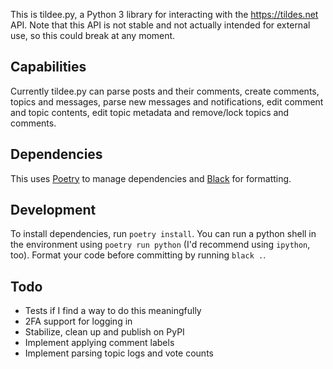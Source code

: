 This is tildee.py, a Python 3 library for interacting with the <https://tildes.net> API. Note that this API is not stable and not actually intended for external use, so this could break at any moment.

## Capabilities
Currently tildee.py can parse posts and their comments, create comments, topics and messages, parse new messages and notifications, edit comment and topic contents, edit topic metadata and remove/lock topics and comments.

## Dependencies
This uses [Poetry](https://poetry.eustace.io/) to manage dependencies and [Black](https://black.readthedocs.io/en/stable/index.html#) for formatting.

## Development
To install dependencies, run `poetry install`. You can run a python shell in the environment using `poetry run python` (I'd recommend using `ipython`, too). Format your code before committing by running `black .`.

## Todo
 - Tests if I find a way to do this meaningfully
 - 2FA support for logging in
 - Stabilize, clean up and publish on PyPI
 - Implement applying comment labels
 - Implement parsing topic logs and vote counts
